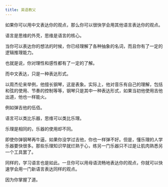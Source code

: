 ```yaml
---
title: 英语教父
---
```


如果你可以用中文表达你的观点，那么你可以很快学会用其他语言表达你的观点。

语言是思维的外壳，思维是语言的核心。

当你可以表达你的想法的时候，你已经理解了各种抽象的名词，而且你有了一定的逻辑推理能力。

也就是说，你对理性和感性都有了一定的了解。

而中文表达，只是一种表达形式。

以周杰伦来举例，他擅长钢琴，这是表象。实际上，他对音乐有自己的理解，包括和弦的使用、节奏的控制等等，钢琴只是其中一种表达形式，如果当初他使用吉他出道，他也一样能火。

例如弹吉他的伍佰。

语言可以类比乐器，思维可以类比乐理。

乐理是相同的，乐器的使用却不同。

即使你弹钢琴再牛逼，如果你没学过吉他，你也一样弹不好。但是，懂乐理的人学乐器要快很多。那些乐理知识早就烂熟于心，练另一门乐器只不过是让肌肉熟悉另一个工具罢了。

同样的，学习语言也是如此。一旦你可以用母语流畅地表达你的观点，你就可以快速学会用一门新语言表达同样的观点。

因为你掌握了道。